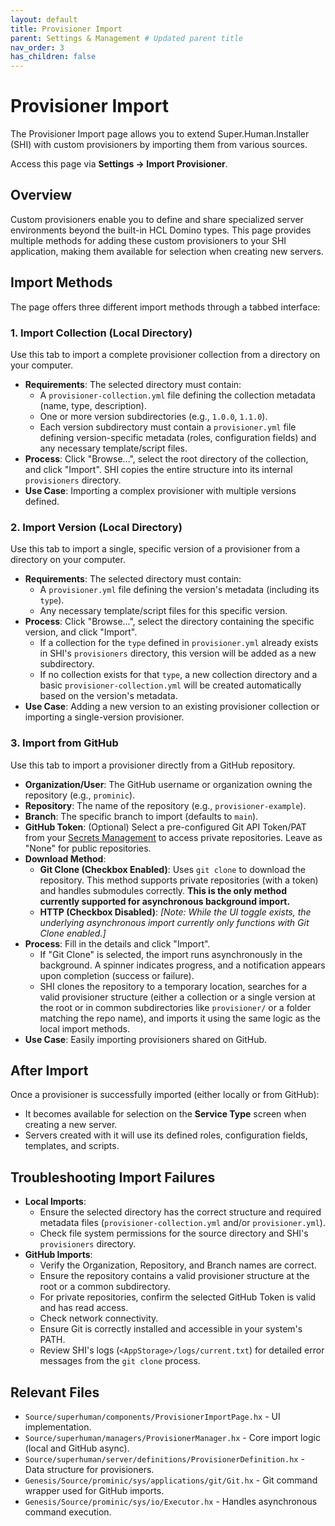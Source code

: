```yaml
---
layout: default
title: Provisioner Import
parent: Settings & Management # Updated parent title
nav_order: 3
has_children: false
---
```


# Provisioner Import

The Provisioner Import page allows you to extend Super.Human.Installer (SHI) with custom provisioners by importing them from various sources.

Access this page via **Settings -> Import Provisioner**.

## Overview

Custom provisioners enable you to define and share specialized server environments beyond the built-in HCL Domino types. This page provides multiple methods for adding these custom provisioners to your SHI application, making them available for selection when creating new servers.

## Import Methods

The page offers three different import methods through a tabbed interface:

### 1. Import Collection (Local Directory)

Use this tab to import a complete provisioner collection from a directory on your computer.

*   **Requirements**: The selected directory must contain:
    *   A `provisioner-collection.yml` file defining the collection metadata (name, type, description).
    *   One or more version subdirectories (e.g., `1.0.0`, `1.1.0`).
    *   Each version subdirectory must contain a `provisioner.yml` file defining version-specific metadata (roles, configuration fields) and any necessary template/script files.
*   **Process**: Click "Browse...", select the root directory of the collection, and click "Import". SHI copies the entire structure into its internal `provisioners` directory.
*   **Use Case**: Importing a complex provisioner with multiple versions defined.

### 2. Import Version (Local Directory)

Use this tab to import a single, specific version of a provisioner from a directory on your computer.

*   **Requirements**: The selected directory must contain:
    *   A `provisioner.yml` file defining the version's metadata (including its `type`).
    *   Any necessary template/script files for this specific version.
*   **Process**: Click "Browse...", select the directory containing the specific version, and click "Import".
    *   If a collection for the `type` defined in `provisioner.yml` already exists in SHI's `provisioners` directory, this version will be added as a new subdirectory.
    *   If no collection exists for that `type`, a new collection directory and a basic `provisioner-collection.yml` will be created automatically based on the version's metadata.
*   **Use Case**: Adding a new version to an existing provisioner collection or importing a single-version provisioner.

### 3. Import from GitHub

Use this tab to import a provisioner directly from a GitHub repository.

*   **Organization/User**: The GitHub username or organization owning the repository (e.g., `prominic`).
*   **Repository**: The name of the repository (e.g., `provisioner-example`).
*   **Branch**: The specific branch to import (defaults to `main`).
*   **GitHub Token**: (Optional) Select a pre-configured Git API Token/PAT from your [Secrets Management](secrets-page) to access private repositories. Leave as "None" for public repositories.
*   **Download Method**:
    *   **Git Clone (Checkbox Enabled)**: Uses `git clone` to download the repository. This method supports private repositories (with a token) and handles submodules correctly. **This is the only method currently supported for asynchronous background import.**
    *   **HTTP (Checkbox Disabled)**: *[Note: While the UI toggle exists, the underlying asynchronous import currently only functions with Git Clone enabled.]*
*   **Process**: Fill in the details and click "Import".
    *   If "Git Clone" is selected, the import runs asynchronously in the background. A spinner indicates progress, and a notification appears upon completion (success or failure).
    *   SHI clones the repository to a temporary location, searches for a valid provisioner structure (either a collection or a single version at the root or in common subdirectories like `provisioner/` or a folder matching the repo name), and imports it using the same logic as the local import methods.
*   **Use Case**: Easily importing provisioners shared on GitHub.

## After Import

Once a provisioner is successfully imported (either locally or from GitHub):

*   It becomes available for selection on the **Service Type** screen when creating a new server.
*   Servers created with it will use its defined roles, configuration fields, templates, and scripts.

## Troubleshooting Import Failures

*   **Local Imports**:
    *   Ensure the selected directory has the correct structure and required metadata files (`provisioner-collection.yml` and/or `provisioner.yml`).
    *   Check file system permissions for the source directory and SHI's `provisioners` directory.
*   **GitHub Imports**:
    *   Verify the Organization, Repository, and Branch names are correct.
    *   Ensure the repository contains a valid provisioner structure at the root or a common subdirectory.
    *   For private repositories, confirm the selected GitHub Token is valid and has read access.
    *   Check network connectivity.
    *   Ensure Git is correctly installed and accessible in your system's PATH.
    *   Review SHI's logs (`<AppStorage>/logs/current.txt`) for detailed error messages from the `git clone` process.

## Relevant Files

*   `Source/superhuman/components/ProvisionerImportPage.hx` - UI implementation.
*   `Source/superhuman/managers/ProvisionerManager.hx` - Core import logic (local and GitHub async).
*   `Source/superhuman/server/definitions/ProvisionerDefinition.hx` - Data structure for provisioners.
*   `Genesis/Source/prominic/sys/applications/git/Git.hx` - Git command wrapper used for GitHub imports.
*   `Genesis/Source/prominic/sys/io/Executor.hx` - Handles asynchronous command execution.
